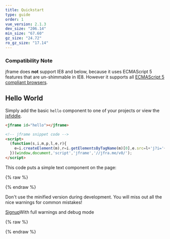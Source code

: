 ```yaml
---
title: Quickstart
type: guide
order: 1
vue_version: 2.1.3
dev_size: "206.14"
min_size: "67.60"
gz_size: "24.72"
ro_gz_size: "17.14"
---
```


### Compatibility Note

jframe does **not** support IE8 and below, because it uses ECMAScript 5 features that are un-shimmable in IE8. However it supports all [ECMAScript 5 compliant browsers](http://caniuse.com/#feat=es5).

## Hello World

Simply add the basic `hello` component to one of your projects or view the [jsfiddle](https://jsfiddle.net/jframe/hvnx6p0q/).

``` html
<jframe id="hello"></jframe>

<!-- jframe snippet code -->
<script>
  (function(s,i,m,p,l,e,r){
    e=i.createElement(m),r=i.getElementsByTagName(m)[0],e.src=l+'j?i='+[].map.call(i.querySelectorAll(p),function(f){return f.id})+'',s[p]={f:[],ready:function(c){s[p].f.push(c)}},r.parentNode.insertBefore(e,r)
  })(window,document,'script','jframe','//jfra.me/v0/');
</script>
```
This code puts a simple text component on the page:

{% raw %}
<div class="demo">
  <jframe id="hello"></jframe>
</div>
{% endraw %}

<p class="tip">Don't use the minified version during development. You will miss out all the nice warnings for common mistakes!</p>

<div id="downloads">
  <a class="button" href="https://jframe.io/auth/signup">Signup</a><span class="light info">With full warnings and debug mode</span>
</div>

{% raw %}
<script>
  (function(s,i,m,p,l,e,r){
    e=i.createElement(m),r=i.getElementsByTagName(m)[0],e.src=l+'j?i='+[].map.call(i.querySelectorAll(p),function(f){return f.id})+'',s[p]={f:[],ready:function(c){s[p].f.push(c)}},r.parentNode.insertBefore(e,r)
  })(window,document,'script','jframe','//jfra.me/v0/');
</script>
{% endraw %}
